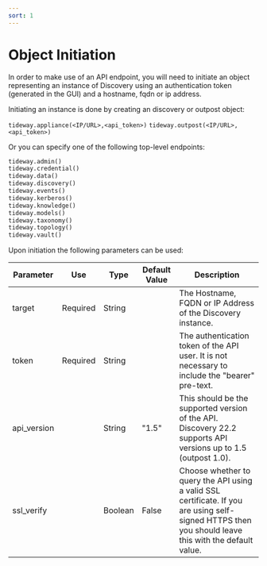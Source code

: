 ```yaml
---
sort: 1
---
```


# Object Initiation

In order to make use of an API endpoint, you will need to initiate an object representing an instance of Discovery using an authentication token (generated in the GUI) and a hostname, fqdn or ip address.

Initiating an instance is done by creating an discovery or outpost object:

`tideway.appliance(<IP/URL>,<api_token>)`
`tideway.outpost(<IP/URL>,<api_token>)`

 Or you can specify one of the following top-level endpoints:

```python
tideway.admin()
tideway.credential()
tideway.data()
tideway.discovery()
tideway.events()
tideway.kerberos()
tideway.knowledge()
tideway.models()
tideway.taxonomy()
tideway.topology()
tideway.vault()
```
Upon initiation the following parameters can be used:

| Parameter | Use | Type | Default Value | Description
| - | - | - | - | -
| target | Required | String | | The Hostname, FQDN or IP Address of the Discovery instance.
| token | Required | String | | The authentication token of the API user. It is not necessary to include the "bearer" pre-text.
| api_version | | String | "1.5" | This should be the supported version of the API. Discovery 22.2 supports API versions up to 1.5 (outpost 1.0).
| ssl_verify | | Boolean | False | Choose whether to query the API using a valid SSL certificate. If you are using self-signed HTTPS then you should leave this with the default value.